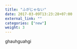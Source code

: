 ```yaml
---
title: "ふがじゃない"
date: 2017-03-09T13:23:28+07:00
external_link: ""
categories: ["new"]
weight: 3
---
```


ghauhguahgi
